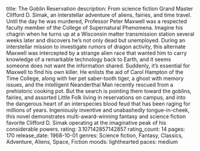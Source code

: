 title: The Goblin Reservation
description: From science fiction Grand Master Clifford D. Simak, an interstellar adventure of aliens, fairies, and time travel. Until the day he was murdered, Professor Peter Maxwell was a respected faculty member of the College of Supernatural Phenomena. Imagine his chagrin when he turns up at a Wisconsin matter transmission station several weeks later and discovers he’s not only dead but unemployed. During an interstellar mission to investigate rumors of dragon activity, this alternate Maxwell was intercepted by a strange alien race that wanted him to carry knowledge of a remarkable technology back to Earth, and it seems someone does not want the information shared. Suddenly, it’s essential for Maxwell to find his own killer. He enlists the aid of Carol Hampton of the Time College, along with her pet saber-tooth tiger, a ghost with memory issues, and the intelligent Neanderthal Man recently rescued from a prehistoric cooking pot. But the search is pointing them toward the goblins, fairies, and assorted Little Folk living in reservations on campus, and into the dangerous heart of an interspecies blood feud that has been raging for millions of years. Ingeniously inventive and unabashedly tongue-in-cheek, this novel demonstrates multi-award-winning fantasy and science fiction favorite Clifford D. Simak operating at the imaginative peak of his considerable powers.
rating: 3.107142857142857
rating_count: 14
pages: 170
release_date: 1968-10-01
genres: Science fiction, Fantasy, Classics, Adventure, Aliens, Space, Fiction
moods: lighthearted
paces: medium